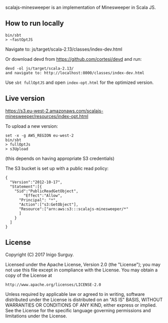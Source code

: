 scalajs-minesweeper is an implementation of Minesweeper in Scala JS.

## How to run locally

    bin/sbt
    > ~fastOptJS

Navigate to: js/target/scala-2.13/classes/index-dev.html

Or download devd from https://github.com/cortesi/devd and run:

    devd -ol js/target/scala-2.13/
    and navigate to: http://localhost:8000/classes/index-dev.html

Use `sbt fullOptJS` and open `index-opt.html` for the optimized version.

## Live version

https://s3.eu-west-2.amazonaws.com/scalajs-minesweeper/resources/index-opt.html

To upload a new version:

    set -x -g AWS_REGION eu-west-2
    bin/sbt 
    > fullOptJs
    > s3Upload

(this depends on having appropriate S3 credentials)

The S3 bucket is set up with a public read policy:

    {
      "Version":"2012-10-17",
      "Statement":[{
        "Sid":"PublicReadGetObject",
            "Effect":"Allow",
          "Principal": "*",
          "Action":["s3:GetObject"],
          "Resource":["arn:aws:s3:::scalajs-minesweeper/*"
          ]
        }
      ]
    }

## License

Copyright (C) 2017 Inigo Surguy.

Licensed under the Apache License, Version 2.0 (the "License");
you may not use this file except in compliance with the License.
You may obtain a copy of the License at

    http://www.apache.org/licenses/LICENSE-2.0

Unless required by applicable law or agreed to in writing, software
distributed under the License is distributed on an "AS IS" BASIS,
WITHOUT WARRANTIES OR CONDITIONS OF ANY KIND, either express or implied.
See the License for the specific language governing permissions and
limitations under the License.